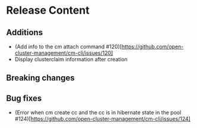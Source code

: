[comment]: # ( Copyright Contributors to the Open Cluster Management project )
# Release Content
## Additions
- (Add info to the cm attach command #120)[https://github.com/open-cluster-management/cm-cli/issues/120]
- Display clusterclaim information after creation
## Breaking changes

## Bug fixes

- (Error when cm create cc and the cc is in hibernate state in the pool #124)[https://github.com/open-cluster-management/cm-cli/issues/124]

